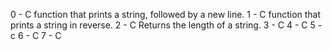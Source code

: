  
0 - C function that prints a string, followed by a new line.
1 - C function that prints a string in reverse.
2 - C Returns the length of a string. 
3 - C 
4 - C 
5 - c 
6 - C 
7 - C 
